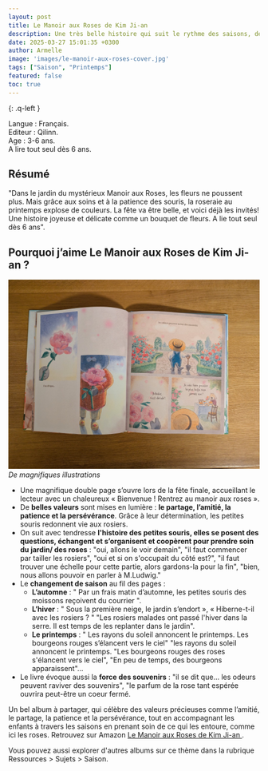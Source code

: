 ```yaml
---
layout: post
title: Le Manoir aux Roses de Kim Ji-an 
description: Une très belle histoire qui suit le rythme des saisons, de l’automne jusqu’au printemps, en montrant comment prendre soin des roses et se préparer, petit à petit, à la fête qui approche.
date: 2025-03-27 15:01:35 +0300
author: Armelle
image: 'images/le-manoir-aux-roses-cover.jpg'
tags: ["Saison", "Printemps"]
featured: false
toc: true
---
```


{: .q-left }

Langue : Français.             
Editeur : Qilinn.    
Age : 3-6 ans.    
A lire tout seul dès 6 ans.

## Résumé

"Dans le jardin du mystérieux Manoir aux Roses, les fleurs ne poussent plus. Mais grâce aux soins et à la patience des souris, la roseraie au printemps explose de couleurs. La fête va être belle, et voici déjà les invités! Une histoire joyeuse et délicate comme un bouquet de fleurs. A lie tout seul dès 6 ans".

## Pourquoi j’aime Le Manoir aux Roses de Kim Ji-an ?

![De magnifiques illustrations](/images/manoir-aux-roses-int.jpg)
*De magnifiques illustrations*
- Une magnifique double page s’ouvre lors de la fête finale, accueillant le lecteur avec un chaleureux « Bienvenue ! Rentrez au manoir aux roses ».
- De **belles valeurs** sont mises en lumière : **le partage, l’amitié, la patience et la persévérance**. Grâce à leur détermination, les petites souris redonnent vie aux rosiers.
- On suit avec tendresse **l'histoire des petites souris, elles se posent des questions, échangent et s’organisent et coopèrent pour prendre soin du jardin/ des roses** : "oui, allons le voir demain", "il faut commencer par tailler les rosiers", "oui et si on s'occupait du côté est?", "il faut trouver une échelle pour cette partie, alors gardons-la pour la fin", "bien, nous allons pouvoir en parler à M.Ludwig."
- Le **changement de saison** au fil des pages :
    - **L’automne** : " Par un frais matin d’automne, les petites souris des moissons reçoivent du courrier ".
    - **L’hiver** : " Sous la première neige, le jardin s’endort », « Hiberne-t-il avec les rosiers ? " "Les rosiers malades ont passé l'hiver dans la serre. Il est temps de les replanter dans le jardin".
    - **Le printemps** : " Les rayons du soleil annoncent le printemps. Les bourgeons rouges s’élancent vers le ciel" "les rayons du soleil annoncent le printemps. "Les bourgeons rouges des roses s'élancent vers le ciel", "En peu de temps, des bourgeons apparaissent"...
- Le livre évoque aussi la **force des souvenirs** : "il se dit que... les odeurs peuvent raviver des souvenirs", "le parfum de la rose tant espérée ouvrira peut-être un coeur fermé. 

Un bel album à partager, qui célèbre des valeurs précieuses comme l’amitié, le partage, la patience et la persévérance, tout en accompagnant les enfants à travers les saisons en prenant soin de ce qui les entoure, comme ici les roses. Retrouvez sur Amazon [Le Manoir aux Roses de Kim Ji-an ](https://amzn.to/4icbYSk).

Vous pouvez aussi explorer d'autres albums sur ce thème dans la rubrique Ressources > Sujets > Saison.